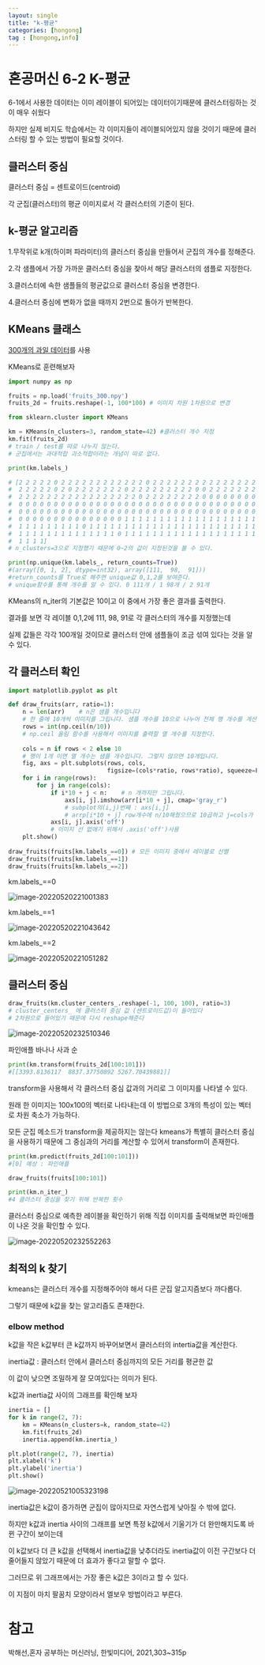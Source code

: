 ```yaml
---
layout: single
title: "k-평균"
categories: [hongong]
tag : [hongong,info]
---
```



# 혼공머신 6-2 K-평균

6-1에서 사용한 데이터는 이미 레이블이 되어있는 데이터이기때문에 클러스터링하는 것이 매우 쉬웠다

하지만 실제 비지도 학습에서는 각 이미지들이 레이블되어있지 않을 것이기 때문에 클러스터링 할 수 있는 방법이 필요할 것이다.



## 클러스터 중심

클러스터 중심 = 센트로이드(centroid)

각 군집(클러스터)의 평균 이미지로서 각 클러스터의 기준이 된다.



## k-평균 알고리즘

1.무작위로 k개(하이퍼 파라미터)의 클러스터 중심을 만들어서 군집의 개수를 정해준다.

2.각 샘플에서 가장 가까운 클러스터 중심을 찾아서 해당 클러스터의 샘플로 지정한다.

3.클러스터에 속한 샘플들의 평균값으로 클러스터 중심을 변경한다.

4.클러스터 중심에 변화가 없을 때까지 2번으로 돌아가 반복한다.



## KMeans 클래스

[300개의 과일 데이터](https://bit.ly/fruits_300_data)를 사용



KMeans로 훈련해보자



```python
import numpy as np

fruits = np.load('fruits_300.npy')
fruits_2d = fruits.reshape(-1, 100*100) # 이미지 차원 1차원으로 변경

from sklearn.cluster import KMeans

km = KMeans(n_clusters=3, random_state=42) #클러스터 개수 지정
km.fit(fruits_2d)
# train / test를 따로 나누지 않는다.
# 군집에서는 과대적합 괴소적합이라는 개념이 따로 없다.

print(km.labels_)

# [2 2 2 2 2 0 2 2 2 2 2 2 2 2 2 2 2 2 0 2 2 2 2 2 2 2 2 2 2 2 2 2 2 2 2 2 2
#  2 2 2 2 2 0 2 0 2 2 2 2 2 2 2 0 2 2 2 2 2 2 2 2 2 0 0 2 2 2 2 2 2 2 2 0 2
#  2 2 2 2 2 2 2 2 2 2 2 2 2 2 2 2 2 0 2 2 2 2 2 2 2 2 0 0 0 0 0 0 0 0 0 0 0
#  0 0 0 0 0 0 0 0 0 0 0 0 0 0 0 0 0 0 0 0 0 0 0 0 0 0 0 0 0 0 0 0 0 0 0 0 0
#  0 0 0 0 0 0 0 0 0 0 0 0 0 0 0 0 0 0 0 0 0 0 0 0 0 0 0 0 0 0 0 0 0 0 0 0 0
#  0 0 0 0 0 0 0 0 0 0 0 0 0 0 0 1 1 1 1 1 1 1 1 1 1 1 1 1 1 1 1 1 1 1 1 1 1
#  1 1 1 1 1 1 1 1 1 0 1 1 1 1 1 1 1 1 1 1 1 1 1 1 1 1 1 1 1 1 1 1 1 1 1 1 1
#  1 1 1 1 1 1 1 1 1 1 1 1 1 1 0 1 1 1 1 1 1 1 1 1 1 1 1 1 1 1 1 1 1 1 1 1 1
#  1 1 1 1]
# n_clusters=3으로 지정했기 때문에 0~2의 값이 지정된것을 볼 수 있다.

print(np.unique(km.labels_, return_counts=True))
#(array([0, 1, 2], dtype=int32), array([111,  98,  91]))
#return_counts를 True로 해주면 unique값 0,1,2를 보여준다.
# unique함수를 통해 개수를 알 수 있다. 0 111개 / 1 98개 / 2 91개 
```



KMeans의 n_iter의 기본값은 10이고 이 중에서 가장 좋은 결과를 출력한다.

결과를 보면  각 레이블 0,1,2에 111,  98,  91로 각 클러스터의 개수를 지정했는데

실제 값들은 각각 100개일 것이므로 클러스터 안에 샘플들이 조금 섞여 있다는 것을 알 수 있다.



## 각 클러스터 확인



```python
import matplotlib.pyplot as plt

def draw_fruits(arr, ratio=1):
    n = len(arr)    # n은 샘플 개수입니다
    # 한 줄에 10개씩 이미지를 그립니다. 샘플 개수를 10으로 나누어 전체 행 개수를 계산합니다. 
    rows = int(np.ceil(n/10))
    # np.ceil 올림 함수를 사용해서 이미지를 출력할 열 개수를 지정한다.
    
    cols = n if rows < 2 else 10
    # 행이 1개 이면 열 개수는 샘플 개수입니다. 그렇지 않으면 10개입니다.
    fig, axs = plt.subplots(rows, cols, 
                            figsize=(cols*ratio, rows*ratio), squeeze=False)
    for i in range(rows):
        for j in range(cols):
            if i*10 + j < n:    # n 개까지만 그립니다.
                axs[i, j].imshow(arr[i*10 + j], cmap='gray_r')
                # subplot의(i,j)번째 : axs[i,j]
                # arrp[i*10 + j] row개수에 n/10해줬으므로 10곱하고 j=cols가 1씩 증가하므로 전부 출력
            axs[i, j].axis('off')
            # 이미지 선 없애기 위해서 .axis('off')사용
    plt.show()
    
draw_fruits(fruits[km.labels_==0]) # 모든 이미지 중에서 레이블로 선별
draw_fruits(fruits[km.labels_==1])
draw_fruits(fruits[km.labels_==2])
```



km.labels_==0



![image-20220520221001383](../../images/2022-05-20-K_평균(혼공머신6-2)/image-20220520221001383.png)



km.labels_==1



![image-20220520221043642](../../images/2022-05-20-K_평균(혼공머신6-2)/image-20220520221043642.png)



km.labels_==2



![image-20220520221051282](../../images/2022-05-20-K_평균(혼공머신6-2)/image-20220520221051282.png)



## 클러스터 중심

```python
draw_fruits(km.cluster_centers_.reshape(-1, 100, 100), ratio=3)
# cluster_centers_ 에 클러스터 중심 값 (센트로이드값)이 들어있다
# 2차원으로 들어있기 때문에 다시 reshape해준다
```



![image-20220520232510346](../../images/2022-05-20-K_평균(혼공머신6-2)/image-20220520232510346.png)



파인애플  바나나 사과 순

```python
print(km.transform(fruits_2d[100:101]))
#[[3393.8136117  8837.37750892 5267.70439881]]
```

transform을 사용해서 각 클러스터 중심 값과의 거리로 그 이미지를 나타낼 수 있다.

원래 한 이미지는 100x100의 벡터로 나타내는데 이 방법으로 3개의 특성이 있는 벡터로 차원 축소가 가능하다.

모든 군집 메소드가 transform을 제공하지는 않는다 kmeans가 특별히 클러스터 중심을 사용하기 때문에 그 중심과의 거리를 계산할 수 있어서 transform이 존재한다.



```python
print(km.predict(fruits_2d[100:101]))
#[0] 예상 : 파인애플

draw_fruits(fruits[100:101])

print(km.n_iter_)
#4 클러스터 중심을 찾기 위해 반복한 횟수
```

클러스터 중심으로 예측한 레이블을 확인하기 위해 직접 이미지를 출력해보면 파인애플이 나온 것을 확인할 수 있다.



![image-20220520232552263](../../images/2022-05-20-K_평균(혼공머신6-2)/image-20220520232552263.png)



## 최적의 k 찾기

kmeans는 클러스터 개수를 지정해주어야 해서 다른 군집 알고지즘보다 까다롭다.

그렇기 때문에 k값을 찾는 알고리즘도 존재한다.



### elbow method

k값을 작은 k값부터 큰 k값까지 바꾸어보면서 클러스터의 intertia값을 계산한다.

inertia값 :  클러스터 안에서 클러스터 중심까지의 모든 거리를 평균한 값

이 값이 낮으면 조밀하게 잘 모여있다는 의미가 된다.

k값과 inertia값 사이의 그래프를 확인해 보자



```python
inertia = []
for k in range(2, 7):
    km = KMeans(n_clusters=k, random_state=42)
    km.fit(fruits_2d)
    inertia.append(km.inertia_)

plt.plot(range(2, 7), inertia)
plt.xlabel('k')
plt.ylabel('inertia')
plt.show()
```



![image-20220521005323198](../../images/2022-05-20-K_평균(혼공머신6-2)/image-20220521005323198.png)



inertia값은 k값이 증가하면 군집이 많아지므로 자연스럽게 낮아질 수 밖에 없다.

하지만 k값과 inertia 사이의 그래프를 보면 특정 k값에서 기울기가 더 완만해지도록 바뀐 구간이 보이는데

이 k값보다 더 큰 k값을 선택해서 inertia값을 낮추더라도 inertia값이 이전 구간보다 더 줄어들지 않았기 때문에 더 효과가 좋다고 말할 수 없다.

그러므로 위 그래프에서는 가장 좋은 k값은 3이라고 할 수 있다.

이 지점이 마치 팔꿈치 모양이라서 엘보우 방법이라고 부른다.



# 참고

박해선,혼자 공부하는 머신러닝, 한빛미디어, 2021,303~315p